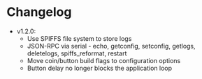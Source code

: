 # Changelog

* v1.2.0:
	* Use SPIFFS file system to store logs
	* JSON-RPC via serial - echo, getconfig, setconfig, getlogs, deletelogs, spiffs_reformat, restart
	* Move coin/button build flags to configuration options
	* Button delay no longer blocks the application loop
